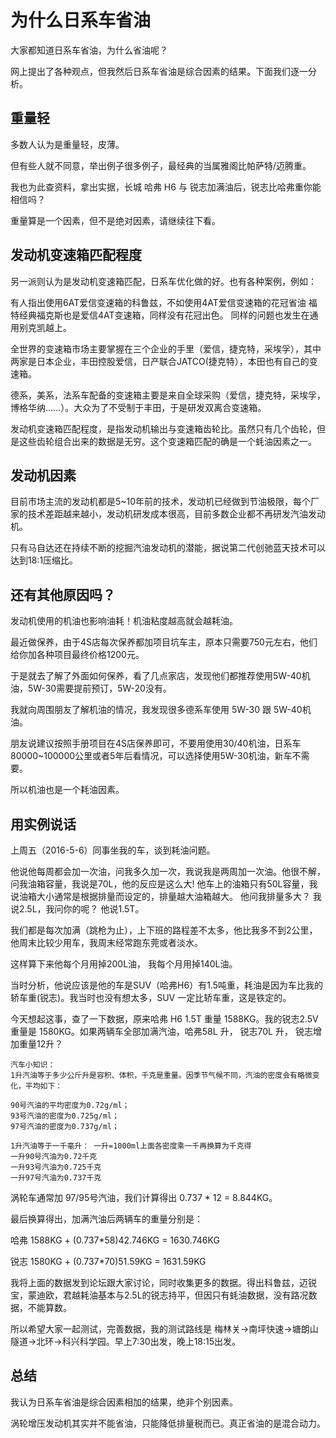 为什么日系车省油
=====

大家都知道日系车省油，为什么省油呢？

网上提出了各种观点，但我然后日系车省油是综合因素的结果。下面我们逐一分析。

重量轻
-----
多数人认为是重量轻，皮薄。

但有些人就不同意，举出例子很多例子，最经典的当属雅阁比帕萨特/迈腾重。

我也为此查资料，拿出实据，长城 哈弗 H6 与 锐志加满油后，锐志比哈弗重你能相信吗？

重量算是一个因素，但不是绝对因素，请继续往下看。

发动机变速箱匹配程度
-----

另一派则认为是发动机变速箱匹配，日系车优化做的好。也有各种案例，例如：

有人指出使用6AT爱信变速箱的科鲁兹，不如使用4AT爱信变速箱的花冠省油
福特经典福克斯也是爱信4AT变速箱，同样没有花冠出色。
同样的问题也发生在通用别克凯越上。

全世界的变速箱市场主要掌握在三个企业的手里（爱信，捷克特，采埃孚），其中两家是日本企业，丰田控股爱信，日产联合JATCO(捷克特），本田也有自己的变速箱。

德系，美系，法系车配备的变速箱主要是来自全球采购（爱信，捷克特，采埃孚，博格华纳......）。大众为了不受制于丰田，于是研发双离合变速箱。

发动机变速箱匹配程度，是指发动机输出与变速箱齿轮比。虽然只有几个齿轮，但是这些齿轮组合出来的数据是无穷。这个变速箱匹配的确是一个蚝油因素之一。

发动机因素
-----

目前市场主流的发动机都是5~10年前的技术，发动机已经做到节油极限，每个厂家的技术差距越来越小，发动机研发成本很高，目前多数企业都不再研发汽油发动机。

只有马自达还在持续不断的挖掘汽油发动机的潜能，据说第二代创驰蓝天技术可以达到18:1压缩比。

还有其他原因吗？
-----

发动机使用的机油也影响油耗！机油粘度越高就会越耗油。

最近做保养，由于4S店每次保养都加项目坑车主，原本只需要750元左右，他们给你加各种项目最终价格1200元。

于是就去了解了外面如何保养，看了几点家店，发现他们都推荐使用5W-40机油，5W-30需要提前预订，5W-20没有。

我就向周围朋友了解机油的情况，我发现很多德系车使用 5W-30 跟 5W-40机油。

朋友说建议按照手册项目在4S店保养即可，不要用使用30/40机油，日系车80000~100000公里或者5年后看情况，可以选择使用5W-30机油，新车不需要。

所以机油也是一个耗油因素。

用实例说话
-----

上周五（2016-5-6）同事坐我的车，谈到耗油问题。

他说他每周都会加一次油，问我多久加一次，我说我是两周加一次油。他很不解，问我油箱容量，我说是70L，他的反应是这么大! 他车上的油箱只有50L容量，我说油箱大小通常是根据排量而设定的，排量越大油箱越大。
他问我排量多大？ 我说2.5L，我问你的呢？ 他说1.5T。

我们都是每次加满（跳枪为止），上下班的路程差不太多，他比我多不到2公里，他周末比较少用车，我周末经常跑东莞或者淡水。

这样算下来他每个月用掉200L油， 我每个月用掉140L油。

当时分析，他说应该是他的车是SUV（哈弗H6）有1.5吨重，耗油是因为车比我的轿车重(锐志)。我当时也没有想太多，SUV 一定比轿车重，这是铁定的。

今天想起这事，查了一下数据，原来哈弗 H6 1.5T 重量 1588KG。我的锐志2.5V重量是 1580KG。如果两辆车全部加满汽油，哈弗58L 升， 锐志70L 升， 锐志增加重量12升？

```
汽车小知识：
1升汽油等于多少公斤升是容积、体积，千克是重量。因季节气候不同，汽油的密度会有略微变化，平均如下：

90号汽油的平均密度为0.72g/ml；
93号汽油的密度为0.725g/ml；
97号汽油的密度为0.737g/ml；

1升汽油等于一千毫升： 一升=1000ml上面各密度乘一千再换算为千克得
一升90号汽油为0.72千克
一升93号汽油为0.725千克
一升97号汽油为0.737千克
```

涡轮车通常加 97/95号汽油，我们计算得出 0.737 * 12 = 8.844KG。

最后换算得出，加满汽油后两辆车的重量分别是： 

哈弗 1588KG + (0.737*58)42.746KG = 1630.746KG

锐志 1580KG + (0.737*70)51.59KG = 1631.59KG

我将上面的数据发到论坛跟大家讨论，同时收集更多的数据。得出科鲁兹，迈锐宝，蒙迪欧，君越耗油基本与2.5L的锐志持平，但因只有蚝油数据，没有路况数据，不能算数。

所以希望大家一起测试，完善数据，我的测试路线是 梅林关->南坪快速->塘朗山隧道->北环->科兴科学园。早上7:30出发，晚上18:15出发。


总结
-----
我认为日系车省油是综合因素相加的结果，绝非个别因素。

涡轮增压发动机其实并不能省油，只能降低排量税而已。真正省油的是混合动力。
